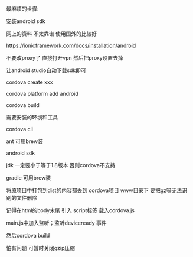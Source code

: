 最麻烦的步骤:



安装android sdk



网上的资料 不太靠谱 使用国外的比较好

<https://ionicframework.com/docs/installation/android>



不要改proxy了 直接打开vpn 然后把proxy设置去掉

让android studio自动下载sdk即可



cordova create xxx



cordova platform add android



cordova build



需要安装的环境和工具



cordova cli

ant 可用brew装

android sdk

jdk 一定要小于等于1.8版本 否则cordova不支持

gradle 可用brew装



将原项目中打包到dist的内容都丢到 cordova项目 www目录下 要把gz等无法识别的文件删除



记得在html的body末尾 引入 script标签 载入cordova.js



main.js中加入监听；监听deviceready 事件



然后cordova build



怕有问题 可暂时关闭gzip压缩
